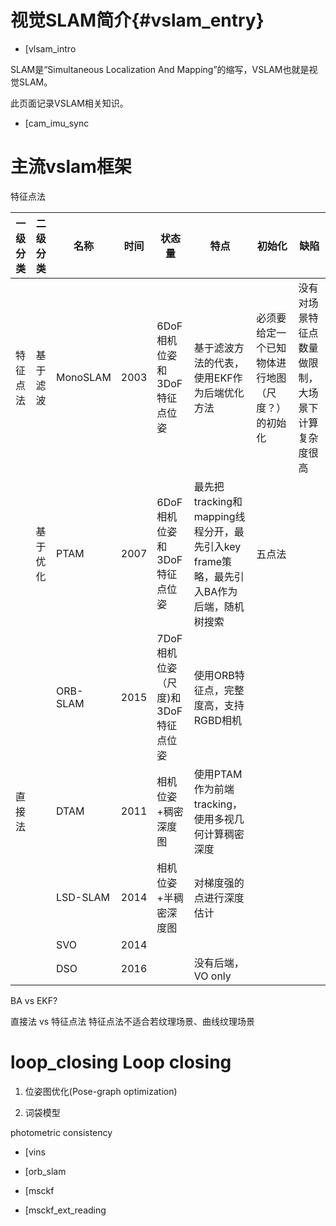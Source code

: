 视觉SLAM简介{#vslam_entry}
====================

- [vlsam_intro

SLAM是“Simultaneous Localization And Mapping”的缩写，VSLAM也就是视觉SLAM。

此页面记录VSLAM相关知识。

- [cam_imu_sync

# 主流vslam框架

特征点法

| 一级分类 | 二级分类 | 名称 | 时间 | 状态量 | 特点 | 初始化| 缺陷 |
|---|---|---|---|---|---|---|---|
| 特征点法 | 基于滤波 | MonoSLAM | 2003 | 6DoF相机位姿和3DoF特征点位姿 | 基于滤波方法的代表，使用EKF作为后端优化方法 | 必须要给定一个已知物体进行地图（尺度？）的初始化 | 没有对场景特征点数量做限制，大场景下计算复杂度很高 |
| | 基于优化 | PTAM | 2007 | 6DoF相机位姿和3DoF特征点位姿 | 最先把tracking和mapping线程分开，最先引入key frame策略，最先引入BA作为后端，随机树搜索 | 五点法 | |
| | | ORB-SLAM | 2015 | 7DoF相机位姿（尺度)和3DoF特征点位姿 | 使用ORB特征点，完整度高，支持RGBD相机 | | |
| 直接法 | | DTAM | 2011 | 相机位姿+稠密深度图 | 使用PTAM作为前端tracking，使用多视几何计算稠密深度 |  |  |
| | | LSD-SLAM | 2014 | 相机位姿+半稠密深度图 | 对梯度强的点进行深度估计 | | |
| | | SVO | 2014 | | | | |
| | | DSO | 2016 | | 没有后端，VO only | | |

BA vs EKF?

直接法 vs 特征点法
特征点法不适合若纹理场景、曲线纹理场景

# loop_closing Loop closing

1. 位姿图优化(Pose-graph optimization)

2. 词袋模型

photometric consistency

- [vins

- [orb_slam

- [msckf

- [msckf_ext_reading

